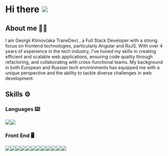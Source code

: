 # Hi there  <img src="https://camo.githubusercontent.com/e8e7b06ecf583bc040eb60e44eb5b8e0ecc5421320a92929ce21522dbc34c891/68747470733a2f2f6d656469612e67697068792e636f6d2f6d656469612f6876524a434c467a6361737252346961377a2f67697068792e676966" style="width:20px; border:none;"/> 

## About me 🧑‍💻
I am Georgii Klimov(aka TraneDev) , a Full Stack Developer with a strong focus on frontend technologies, particularly Angular and RxJS. With over 4 years of experience in the tech industry, I've honed my skills in creating efficient and scalable web applications, ensuring code quality through refactoring, and collaborating with cross-functional teams. My background in both European and Russian tech environments has equipped me with a unique perspective and the ability to tackle diverse challenges in web development.

## Skills ⚙️

### Languages ⌨️
<img src="https://img.shields.io/badge/TypeScript-007ACC?style=for-the-badge&logo=typescript&logoColor=white" /><img src="https://img.shields.io/badge/JavaScript-323330?style=for-the-badge&logo=javascript&logoColor=F7DF1E" />

### Front End 🖥️

<img src="https://img.shields.io/badge/Angular-DD0031?style=for-the-badge&logo=angular&logoColor=white" /><img src="https://img.shields.io/badge/React-20232A?style=for-the-badge&logo=react&logoColor=61DAFB" /><img src="https://img.shields.io/badge/Bootstrap-563D7C?style=for-the-badge&logo=bootstrap&logoColor=white" /><img src="https://img.shields.io/badge/Tailwind_CSS-38B2AC?style=for-the-badge&logo=tailwind-css&logoColor=white" /><img src="https://img.shields.io/badge/React_Router-CA4245?style=for-the-badge&logo=react-router&logoColor=white" /><img src="https://img.shields.io/badge/GraphQl-E10098?style=for-the-badge&logo=graphql&logoColor=white" /><img src="https://img.shields.io/badge/Redux-593D88?style=for-the-badge&logo=redux&logoColor=white" /><img src="https://img.shields.io/badge/ReactiveX-B7178C?style=for-the-badge&logo=ReactiveX&logoColor=white" /><img src="https://img.shields.io/badge/Sass-CC6699?style=for-the-badge&logo=sass&logoColor=white" /><img src="https://img.shields.io/badge/CSS3-1572B6?style=for-the-badge&logo=css3&logoColor=white" /><img src="https://img.shields.io/badge/HTML5-E34F26?style=for-the-badge&logo=html5&logoColor=white" /><img src="https://img.shields.io/badge/Material%20UI-007FFF?style=for-the-badge&logo=mui&logoColor=white" />






<!--
**KlimovG/KlimovG** is a ✨ _special_ ✨ repository because its `README.md` (this file) appears on your GitHub profile.

Here are some ideas to get you started:

- 🔭 I’m currently working on ...
- 🌱 I’m currently learning ...
- 👯 I’m looking to collaborate on ...
- 🤔 I’m looking for help with ...
- 💬 Ask me about ...
- 📫 How to reach me: ...

- ⚡ Fun fact: ...
-->
